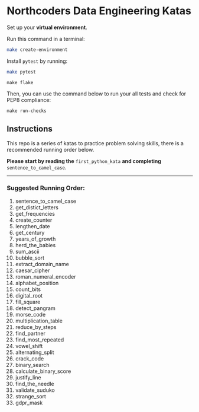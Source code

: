 # Northcoders Data Engineering Katas



Set up your **virtual environment**.

Run this command in a terminal:
```bash
make create-environment
```

Install `pytest` by running:
```bash
make pytest
```


```
make flake
```

Then, you can use the command below to run your all tests and check for PEP8 compliance:

```
make run-checks
```

## Instructions

This repo is a series of katas to practice problem solving skills, there is a recommended running order below.

**Please start by reading the** `first_python_kata` **and completing** `sentence_to_camel_case`.

---

### Suggested Running Order:

1. sentence_to_camel_case
2. get_distict_letters
3. get_frequencies
4. create_counter
5. lengthen_date
6. get_century
7. years_of_growth
8. herd_the_babies
9. sum_ascii
10. bubble_sort
11. extract_domain_name
12. caesar_cipher
13. roman_numeral_encoder
14. alphabet_position
15. count_bits
16. digital_root
17. fill_square
18. detect_pangram
19. morse_code
20. multiplication_table
21. reduce_by_steps
22. find_partner
23. find_most_repeated
24. vowel_shift
25. alternating_split
26. crack_code
27. binary_search
28. calculate_binary_score
29. justify_line
30. find_the_needle
31. validate_suduko
32. strange_sort
33. gdpr_mask
